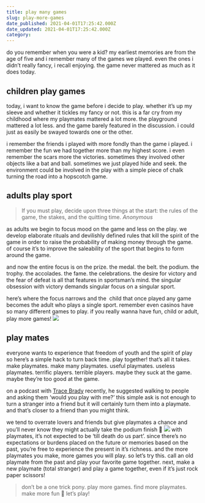 ```yaml
---
title: play many games
slug: play-more-games
date_published: 2021-04-01T17:25:42.000Z
date_updated: 2021-04-01T17:25:42.000Z
category: 
---
```

do you remember when you were a kid? my earliest memories are from the age of five and i remember many of the games we played. even the ones i didn’t really fancy, i recall enjoying. the game never mattered as much as it does today.

## children play games

today, i want to know the game before i decide to play. whether it’s up my sleeve and whether it tickles my fancy or not. this is a far cry from my childhood where my playmates mattered a lot more. the playground mattered a lot less. and the game barely featured in the discussion. i could just as easily be swayed towards one or the other.

i remember the friends i played with more fondly than the game i played. i remember the fun we had together more than my highest score. i even remember the scars more the victories. sometimes they involved other objects like a bat and ball. sometimes we just played hide and seek. the environment could be involved in the play with a simple piece of chalk turning the road into a hopscotch game.

## adults play sport

> If you must play, decide upon three things at the start: the rules of the game, the stakes, and the quitting time. *Anonymous*

as adults we begin to focus mood on the game and less on the play. we develop elaborate rituals and devilishly defined rules that kill the spirit of the game in order to raise the probability of making money through the game. of course it’s to improve the saleability of the sport that begins to form around the game.

and now the entire focus is on the prize. the medal. the belt. the podium. the trophy. the accolades. the fame. the celebrations. the desire for victory and the fear of defeat is all that features in sportsman’s mind. the singular obsession with victory demands singular focus on a singular sport.

here’s where the focus narrows and the  child that once played any game becomes the adult who plays a single sport. remember even casinos have so many different games to play. if you really wanna have fun, child or adult, play more games!
![](https://images.unsplash.com/photo-1606559497615-e4787c3c75a1?crop=entropy&amp;cs=tinysrgb&amp;fit=max&amp;fm=jpg&amp;ixid=MnwxNDIyNzR8MHwxfHNlYXJjaHwzMXx8Ym9hcmQlMjBnYW1lc3xlbnwwfHx8fDE2MTcyOTY1NjU&amp;ixlib=rb-1.2.1&amp;q=80&amp;w=1080)
## play mates

everyone wants to experience that freedom of youth and the spirit of play so here’s a simple hack to turn back time. play together! that’s all it takes. make playmates. make many playmates. useful playmates. useless playmates. terrific players. terrible players. maybe they suck at the game. maybe they’re too good at the game.

on a podcast with [Trace Brady](https://twitter.com/thetracebrady?s=21) recently, he suggested walking to people and asking them ‘would you play with me?’ this simple ask is not enough to turn a stranger into a friend but it will certainly turn them into a playmate. and that’s closer to a friend than you might think.

we tend to overrate lovers and friends but give playmates a chance and you’ll never know they might actually take the podium finish 🏁
![](https://images.unsplash.com/flagged/photo-1578928534298-9747fc52ec97?crop=entropy&amp;cs=tinysrgb&amp;fit=max&amp;fm=jpg&amp;ixid=MnwxNDIyNzR8MHwxfHNlYXJjaHwxfHx3aW5uZXJ8ZW58MHx8fHwxNjE3Mjk2MTA1&amp;ixlib=rb-1.2.1&amp;q=80&amp;w=1080)
with playmates, it’s not expected to be ‘till death do us part’. since there’s no expectations or burdens placed on the future or memories based on the past, you’re free to experience the present in it’s richness. and the more playmates you make, more games you will play. so let’s try this. call an old playmate from the past and play your favorite game together. next, make a new playmate (total stranger) and play a game together, even if it’s just rock paper scissors!

> don’t be a one trick pony. play more games. find more playmates. make more fun 🤩 let’s play!
